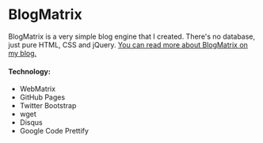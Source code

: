# BlogMatrix

BlogMatrix is a very simple blog engine that I created. There's no database, just pure HTML, CSS and jQuery. [You can read more about BlogMatrix on my blog.](http://www.kestrelblackmore.com/projects/blogmatrix)

#### Technology:

- WebMatrix
- GitHub Pages
- Twitter Bootstrap
- wget
- Disqus
- Google Code Prettify
